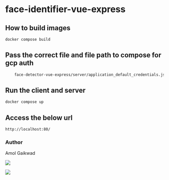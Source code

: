 # face-identifier-vue-express

## How to build images

```sh
docker compose build
```

## Pass the correct file and file path to compose for gcp auth

```sh
    face-detector-vue-express/server/application_default_credentials.json
```

## Run the client and server

```sh
docker compose up
```

## Access the below url

```sh
http://localhost:80/
```

### Author

Amol Gaikwad

[<img src="https://img.icons8.com/fluency/48/000000/linkedin.png"/>](https://www.linkedin.com/in/gaikwadamolraj/)

[<img src="https://img.icons8.com/external-xnimrodx-lineal-gradient-xnimrodx/64/000000/external-email-customer-service-xnimrodx-lineal-gradient-xnimrodx-2.png"/>](mailto:gaikwadamolraj@gmail.com)
